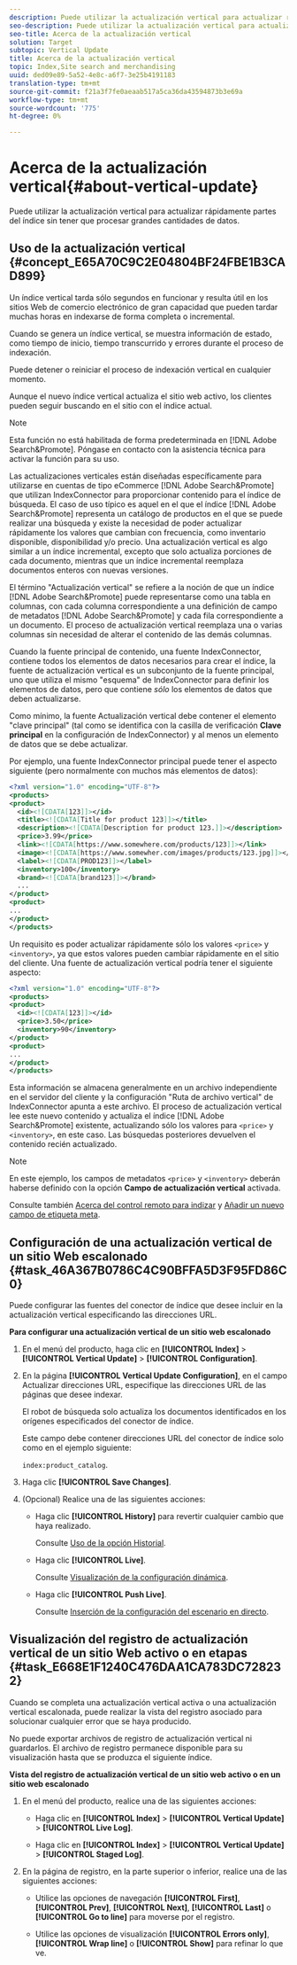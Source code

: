 ```yaml
---
description: Puede utilizar la actualización vertical para actualizar rápidamente partes del índice sin tener que procesar grandes cantidades de datos.
seo-description: Puede utilizar la actualización vertical para actualizar rápidamente partes del índice sin tener que procesar grandes cantidades de datos.
seo-title: Acerca de la actualización vertical
solution: Target
subtopic: Vertical Update
title: Acerca de la actualización vertical
topic: Index,Site search and merchandising
uuid: ded09e89-5a52-4e8c-a6f7-3e25b4191183
translation-type: tm+mt
source-git-commit: f21a3f7fe0aeaab517a5ca36da43594873b3e69a
workflow-type: tm+mt
source-wordcount: '775'
ht-degree: 0%

---
```



# Acerca de la actualización vertical{#about-vertical-update}

Puede utilizar la actualización vertical para actualizar rápidamente partes del índice sin tener que procesar grandes cantidades de datos.

## Uso de la actualización vertical {#concept_E65A70C9C2E04804BF24FBE1B3CAD899}

Un índice vertical tarda sólo segundos en funcionar y resulta útil en los sitios Web de comercio electrónico de gran capacidad que pueden tardar muchas horas en indexarse de forma completa o incremental.

Cuando se genera un índice vertical, se muestra información de estado, como tiempo de inicio, tiempo transcurrido y errores durante el proceso de indexación.

Puede detener o reiniciar el proceso de indexación vertical en cualquier momento.

Aunque el nuevo índice vertical actualiza el sitio web activo, los clientes pueden seguir buscando en el sitio con el índice actual.

>[!NOTE]
>
>Esta función no está habilitada de forma predeterminada en [!DNL Adobe Search&Promote]. Póngase en contacto con la asistencia técnica para activar la función para su uso.

Las actualizaciones verticales están diseñadas específicamente para utilizarse en cuentas de tipo eCommerce [!DNL Adobe Search&Promote] que utilizan IndexConnector para proporcionar contenido para el índice de búsqueda. El caso de uso típico es aquel en el que el índice [!DNL Adobe Search&Promote] representa un catálogo de productos en el que se puede realizar una búsqueda y existe la necesidad de poder actualizar rápidamente los valores que cambian con frecuencia, como inventario disponible, disponibilidad y/o precio. Una actualización vertical es algo similar a un índice incremental, excepto que solo actualiza porciones de cada documento, mientras que un índice incremental reemplaza documentos enteros con nuevas versiones.

El término &quot;Actualización vertical&quot; se refiere a la noción de que un índice [!DNL Adobe Search&Promote] puede representarse como una tabla en columnas, con cada columna correspondiente a una definición de campo de metadatos [!DNL Adobe Search&Promote] y cada fila correspondiente a un documento. El proceso de actualización vertical reemplaza una o varias columnas sin necesidad de alterar el contenido de las demás columnas.

Cuando la fuente principal de contenido, una fuente IndexConnector, contiene todos los elementos de datos necesarios para crear el índice, la fuente de actualización vertical es un subconjunto de la fuente principal, uno que utiliza el mismo &quot;esquema&quot; de IndexConnector para definir los elementos de datos, pero que contiene *sólo* los elementos de datos que deben actualizarse.

Como mínimo, la fuente Actualización vertical debe contener el elemento &quot;clave principal&quot; (tal como se identifica con la casilla de verificación **Clave principal** en la configuración de IndexConnector) y al menos un elemento de datos que se debe actualizar.

Por ejemplo, una fuente IndexConnector principal puede tener el aspecto siguiente (pero normalmente con muchos más elementos de datos):

```xml
<?xml version="1.0" encoding="UTF-8"?>
<products>
<product>
  <id><![CDATA[123]]></id>
  <title><![CDATA[Title for product 123]]></title>
  <description><![CDATA[Description for product 123.]]></description>
  <price>3.99</price>
  <link><![CDATA[https://www.somewhere.com/products/123]]></link>
  <image><![CDATA[https://www.somewher.com/images/products/123.jpg]]></image>
  <label><![CDATA[PROD123]]></label>
  <inventory>100</inventory>
  <brand><![CDATA[brand123]]></brand>
  ...
</product>
<product>
...
</product>
</products>
```

Un requisito es poder actualizar rápidamente sólo los valores `<price>` y `<inventory>`, ya que estos valores pueden cambiar rápidamente en el sitio del cliente. Una fuente de actualización vertical podría tener el siguiente aspecto:

```xml
<?xml version="1.0" encoding="UTF-8"?>
<products>
<product>
  <id><![CDATA[123]]></id>
  <price>3.50</price>
  <inventory>90</inventory>
</product>
<product>
...
</product>
</products>
```

Esta información se almacena generalmente en un archivo independiente en el servidor del cliente y la configuración &quot;Ruta de archivo vertical&quot; de IndexConnector apunta a este archivo. El proceso de actualización vertical lee este nuevo contenido y actualiza el índice [!DNL Adobe Search&Promote] existente, actualizando sólo los valores para `<price>` y `<inventory>`, en este caso. Las búsquedas posteriores devuelven el contenido recién actualizado.

>[!NOTE]
En este ejemplo, los campos de metadatos `<price>` y `<inventory>` deberán haberse definido con la opción **Campo de actualización vertical** activada.

Consulte también [Acerca del control remoto para indizar](../c-about-index-menu/c-about-remote-control-for-indexing.md#concept_C79B322190E84106A434E5C6D4A4118F) y [Añadir un nuevo campo de etiqueta meta](../c-about-settings-menu/c-about-metadata-menu.md#task_6DF188C0FC7F4831A4444CA9AFA615E5).

## Configuración de una actualización vertical de un sitio Web escalonado {#task_46A367B0786C4C90BFFA5D3F95FD86C0}

Puede configurar las fuentes del conector de índice que desee incluir en la actualización vertical especificando las direcciones URL.

**Para configurar una actualización vertical de un sitio web escalonado**

1. En el menú del producto, haga clic en **[!UICONTROL Index]** > **[!UICONTROL Vertical Update]** > **[!UICONTROL Configuration]**.
1. En la página **[!UICONTROL Vertical Update Configuration]**, en el campo Actualizar direcciones URL, especifique las direcciones URL de las páginas que desee indexar.

   El robot de búsqueda solo actualiza los documentos identificados en los orígenes especificados del conector de índice.

   Este campo debe contener direcciones URL del conector de índice solo como en el ejemplo siguiente:

   `index:product_catalog`.
1. Haga clic **[!UICONTROL Save Changes]**.
1. (Opcional) Realice una de las siguientes acciones:

   * Haga clic **[!UICONTROL History]** para revertir cualquier cambio que haya realizado.

      Consulte [Uso de la opción Historial](../t-using-the-history-option.md#task_70DD3F87A67242BBBD2CB27156F43002).

   * Haga clic **[!UICONTROL Live]**.

      Consulte [Visualización de la configuración dinámica](../c-about-staging.md#task_401A0EBDB5DB4D4CA933CBA7BECDC10F).

   * Haga clic **[!UICONTROL Push Live]**.

      Consulte [Inserción de la configuración del escenario en directo](../c-about-staging.md#task_44306783B4C0408AAA58B471DAF2D9A4).

## Visualización del registro de actualización vertical de un sitio Web activo o en etapas {#task_E668E1F1240C476DAA1CA783DC728232}

Cuando se completa una actualización vertical activa o una actualización vertical escalonada, puede realizar la vista del registro asociado para solucionar cualquier error que se haya producido.

No puede exportar archivos de registro de actualización vertical ni guardarlos. El archivo de registro permanece disponible para su visualización hasta que se produzca el siguiente índice.

**Vista del registro de actualización vertical de un sitio web activo o en un sitio web escalonado**

1. En el menú del producto, realice una de las siguientes acciones:

   * Haga clic en **[!UICONTROL Index]** > **[!UICONTROL Vertical Update]** > **[!UICONTROL Live Log]**.

   * Haga clic en **[!UICONTROL Index]** > **[!UICONTROL Vertical Update]** > **[!UICONTROL Staged Log]**.

1. En la página de registro, en la parte superior o inferior, realice una de las siguientes acciones:

   * Utilice las opciones de navegación **[!UICONTROL First]**, **[!UICONTROL Prev]**, **[!UICONTROL Next]**, **[!UICONTROL Last]** o **[!UICONTROL Go to line]** para moverse por el registro.

   * Utilice las opciones de visualización **[!UICONTROL Errors only]**, **[!UICONTROL Wrap line]** o **[!UICONTROL Show]** para refinar lo que ve.

